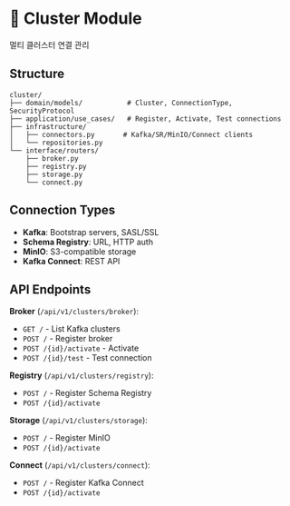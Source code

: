 # 🔌 Cluster Module

멀티 클러스터 연결 관리

## Structure

```
cluster/
├── domain/models/           # Cluster, ConnectionType, SecurityProtocol
├── application/use_cases/   # Register, Activate, Test connections
├── infrastructure/
│   ├── connectors.py       # Kafka/SR/MinIO/Connect clients
│   └── repositories.py
└── interface/routers/
    ├── broker.py
    ├── registry.py
    ├── storage.py
    └── connect.py
```

## Connection Types

- **Kafka**: Bootstrap servers, SASL/SSL
- **Schema Registry**: URL, HTTP auth
- **MinIO**: S3-compatible storage
- **Kafka Connect**: REST API

## API Endpoints

**Broker** (`/api/v1/clusters/broker`):  
- `GET /` - List Kafka clusters
- `POST /` - Register broker
- `POST /{id}/activate` - Activate
- `POST /{id}/test` - Test connection

**Registry** (`/api/v1/clusters/registry`):  
- `POST /` - Register Schema Registry
- `POST /{id}/activate`

**Storage** (`/api/v1/clusters/storage`):  
- `POST /` - Register MinIO
- `POST /{id}/activate`

**Connect** (`/api/v1/clusters/connect`):  
- `POST /` - Register Kafka Connect
- `POST /{id}/activate`
